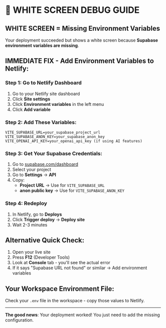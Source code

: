 # 🚨 WHITE SCREEN DEBUG GUIDE

## WHITE SCREEN = Missing Environment Variables

Your deployment succeeded but shows a white screen because **Supabase environment variables are missing**.

## IMMEDIATE FIX - Add Environment Variables to Netlify:

### Step 1: Go to Netlify Dashboard
1. Go to your Netlify site dashboard
2. Click **Site settings** 
3. Click **Environment variables** in the left menu
4. Click **Add variable**

### Step 2: Add These Variables:
```
VITE_SUPABASE_URL=your_supabase_project_url
VITE_SUPABASE_ANON_KEY=your_supabase_anon_key
VITE_OPENAI_API_KEY=your_openai_api_key (if using AI features)
```

### Step 3: Get Your Supabase Credentials:
1. Go to [supabase.com/dashboard](https://supabase.com/dashboard)
2. Select your project
3. Go to **Settings** → **API**
4. Copy:
   - **Project URL** → Use for `VITE_SUPABASE_URL`
   - **anon public key** → Use for `VITE_SUPABASE_ANON_KEY`

### Step 4: Redeploy
1. In Netlify, go to **Deploys**
2. Click **Trigger deploy** → **Deploy site**
3. Wait 2-3 minutes

## Alternative Quick Check:
1. Open your live site
2. Press **F12** (Developer Tools)
3. Look at **Console** tab - you'll see the actual error
4. If it says "Supabase URL not found" or similar → Add environment variables

## Your Workspace Environment File:
Check your `.env` file in the workspace - copy those values to Netlify.

---

**The good news**: Your deployment worked! You just need to add the missing configuration.
